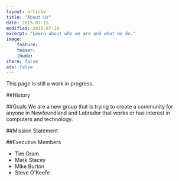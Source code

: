 ```yaml
---
layout: article
title: "About Us"
date: 2015-07-15
modified: 2015-07-19
excerpt: "Learn about who we are and what we do."
image:
    feature:
    teaser:
    thumb:
share: false
ads: false
---
```


This page is still a work in progress.

##History

##Goals
We are a new group that is trying to create a community for anyone in Newfoundland and Labrador that works or has interest in computers and technology.

##Mission Statement

##Executive Members
- Tim Oram
- Mark Stacey
- Mike Burton
- Steve O'Keefe
